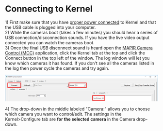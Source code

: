 # Connecting to Kernel

1\) First make sure that you have [proper power connected](https://mapir-camera.gitbook.io/kernel-development-guide/interfacing-with-kernel/hardware-interface/powering-kernel) to Kernel and that the USB cable is plugged into your computer.  
2\) While the cameras boot \(takes a few minutes\) you should hear a series of USB connection/disconnection sounds. If you have the live video output connected you can watch the cameras boot.  
3\) Once the final USB disconnect sound is heard open the [MAPIR Camera Control \(MCC\)](https://mapir-camera.gitbook.io/kernel-development-guide/interfacing-with-kernel/software-interface/mcc/installation) application, click the Kernel tab at the top and click the Connect button in the top left of the window. The log window will let you know which cameras it has found. If you don't see all the cameras listed in the log then power cycle the cameras and try again.

![](../../../.gitbook/assets/kernel_connect.png)

4\) The drop-down in the middle labeled "Camera:" allows you to choose which camera you want to control/edit. The settings in the Kernel&gt;Configure tab are **for the selected camera** in the Camera drop-down.

